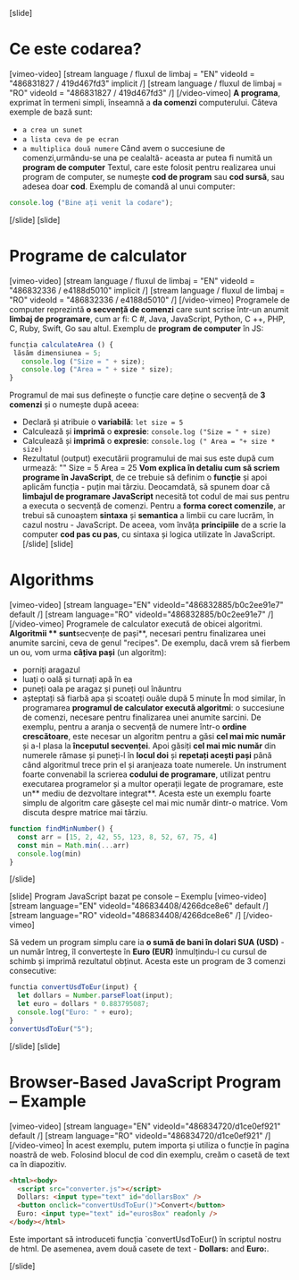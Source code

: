 [slide]
# Ce este codarea?
[vimeo-video]
[stream language / fluxul de limbaj = "EN" videoId = "486831827 / 419d467fd3" implicit /]
[stream language / fluxul de limbaj = "RO" videoId = "486831827 / 419d467fd3" /]
[/video-vimeo]
**A programa**, exprimat în termeni simpli, înseamnă a **da comenzi** computerului.
Câteva exemple de bază sunt:
- `a crea un sunet`
- `a lista ceva de pe ecran`
- `a multiplica două numere`
Când avem o succesiune de comenzi,urmându-se unа pe cealaltă- aceasta ar putea fi numită un **program de computer**
Textul, care este folosit pentru realizarea unui program de computer, se numește **cod de program** sau **cod sursă**, sau adesea doar **cod**.
Exemplu de comandă al unui computer:
```js live
console.log ("Bine ați venit la codare");
```

[/slide]
[slide]
# Programe de calculator
[vimeo-video]
[stream language / fluxul de limbaj = "EN" videoId = "486832336 / e4188d5010" implicit /]
[stream language / fluxul de limbaj = "RO" videoId = "486832336 / e4188d5010" /]
[/video-vimeo]
Programele de computer reprezintă **o secvență de comenzi** care sunt scrise într-un anumit **limbaj de programare**, cum ar fi: C #, Java, JavaScript, Python, C ++, PHP, C, Ruby, Swift, Go sau altul.
Exemplu de **program de computer** în JS:
```js live no-template
funcția calculateArea () {
 lăsăm dimensiunea = 5;
   console.log ("Size = " + size);
   console.log ("Area = " + size * size);
}
```
Programul de mai sus definește o funcție care deține o secvență de **3 comenzi** și o numește după aceea:
- Declară și atribuie o **variabilă**: `let size = 5`
- Calculează și **imprimă** o **expresie**: `console.log ("Size = " + size)`
- Calculează și **imprimă** o **expresie**: `console.log (" Area = "+ size * size)`
- Rezultatul (output) executării programului de mai sus este după cum urmează:
""
Size = 5
Area = 25
**Vom explica în detaliu cum să scriem programe în JavaScript**, de ce trebuie să definim o **funcție** și apoi aplicăm funcția - puțin mai târziu.
Deocamdată, să spunem doar că **limbajul de programare JavaScript** necesită tot codul de mai sus pentru a executa o secvență de comenzi.
Pentru a **forma corect comenzile**, ar trebui să cunoaștem **sintaxa** și **semantica** a limbii cu care lucrăm, în cazul nostru - JavaScript.
De aceea, vom învăța **principiile** de a scrie la computer **cod pas cu pas**, cu sintaxa și logica utilizate în JavaScript.
[/slide]
[slide]
# Algorithms
[vimeo-video]
[stream language="EN" videoId="486832885/b0c2ee91e7" default /]
[stream language="RO" videoId="486832885/b0c2ee91e7"  /]
[/video-vimeo]
Programele de calculator execută de obicei algoritmi.
**Algoritmii ** sunt**secvențe de pași**, necesari pentru finalizarea unei anumite sarcini, ceva de genul "recipes".
De exemplu, dacă vrem să fierbem un ou, vom urma **câțiva pași** (un algoritm):
- porniți aragazul
- luați o oală și turnați apă în ea
- puneți oala pe aragaz și puneți oul înăuntru
- așteptați să fiarbă apa și scoateți ouăle după 5 minute
În mod similar, în programarea **programul de calculator execută algoritmi**: o succesiune de comenzi, necesare pentru finalizarea unei anumite sarcini.
De exemplu, pentru a aranja o secvență de numere într-o **ordine crescătoare**, este necesar un algoritm pentru a găsi **cel mai mic număr** și a-l plasa la **începutul secvenței**.
Apoi găsiți **cel mai mic număr** din numerele rămase și puneți-l în **locul doi** și **repetați acești pași** până când algoritmul trece prin el și aranjeaza toate numerele.
Un instrument foarte convenabil la scrierea **codului de programare**, utilizat pentru executarea programelor și a multor operații legate de programare, este un** mediu de dezvoltare integrat**.
Acesta este un exemplu foarte simplu de algoritm care găsește cel mai mic număr dintr-o matrice.
Vom discuta despre matrice mai târziu.
``` js live no-template
function findMinNumber() {
  const arr = [15, 2, 42, 55, 123, 8, 52, 67, 75, 4]
  const min = Math.min(...arr)
  console.log(min)
}
```
[/slide]

[slide]
Program JavaScript bazat pe console – Exemplu
[vimeo-video]
[stream language="EN" videoId="486834408/4266dce8e6" default /]
[stream language="RO" videoId="486834408/4266dce8e6"  /]
[/video-vimeo]

Să vedem un program simplu care ia **o sumă de bani în dolari SUA (USD)** - un număr întreg, îl convertește în **Euro (EUR)** înmulțindu-l cu cursul de schimb și imprimă rezultatul obținut.
Acesta este un program de 3 comenzi consecutive:
```js
functia convertUsdToEur(input) {
  let dollars = Number.parseFloat(input);
  let euro = dollars * 0.883795087;
  console.log("Euro: " + euro);
}
convertUsdToEur("5");
```
[/slide]
[slide]
# Browser-Based JavaScript Program – Example
[vimeo-video]
[stream language="EN" videoId="486834720/d1ce0ef921" default /]
[stream language="RO" videoId="486834720/d1ce0ef921"  /]
[/video-vimeo]
În acest exemplu, putem importa și utiliza o funcție în pagina noastră de web.
Folosind blocul de cod din exemplu, creăm o casetă de text ca în diapozitiv.
``` html
<html><body>
  <script src="converter.js"></script>
  Dollars: <input type="text" id="dollarsBox" />
  <button onclick="convertUsdToEur()">Convert</button>
  Euro: <input type="text" id="eurosBox" readonly />
</body></html>
```
Este important să introduceti funcția `convertUsdToEur() în scriptul nostru de html.
De asemenea, avem două casete de text - **Dollars:** and **Euro:**.

[/slide]



